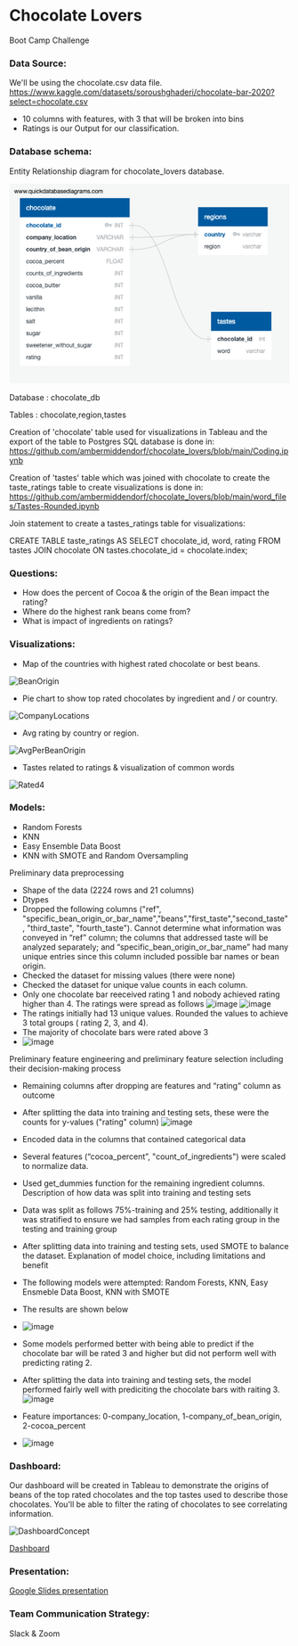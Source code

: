 # Chocolate Lovers
Boot Camp Challenge

### Data Source:
We'll be using the chocolate.csv data file.
https://www.kaggle.com/datasets/soroushghaderi/chocolate-bar-2020?select=chocolate.csv
* 10 columns with features, with 3 that will be broken into bins
* Ratings is our Output for our classification.

### Database schema:

Entity Relationship diagram for chocolate_lovers database. 

![main](resources/chocolate_lovers.png)

Database : chocolate_db

Tables : chocolate,region,tastes

Creation of 'chocolate' table used for visualizations in Tableau and the export of the table to Postgres SQL database is done in:
https://github.com/ambermiddendorf/chocolate_lovers/blob/main/Coding.ipynb

Creation of 'tastes' table which was joined with chocolate to create the taste_ratings table to create visualizations is done in:
https://github.com/ambermiddendorf/chocolate_lovers/blob/main/word_files/Tastes-Rounded.ipynb

Join statement to create a tastes_ratings table for visualizations:

CREATE TABLE taste_ratings AS
	SELECT chocolate_id, word, rating
	FROM tastes 
	JOIN chocolate ON tastes.chocolate_id = chocolate.index; 

### Questions:
* How does the percent of Cocoa & the origin of the Bean impact the rating?
* Where do the highest rank beans come from?
* What is impact of ingredients on ratings?

### Visualizations:
* Map of the countries with highest rated chocolate or best beans.

![BeanOrigin](https://user-images.githubusercontent.com/95837693/170160404-0cce849e-75bc-429b-852d-e8e98e20b790.PNG)

* Pie chart to show top rated chocolates by ingredient and / or country.

![CompanyLocations](https://user-images.githubusercontent.com/95837693/170160418-b984d22d-5c8b-4658-bfd4-aeb3b2ccfbc8.PNG)

* Avg rating by country or region.

![AvgPerBeanOrigin](https://user-images.githubusercontent.com/95837693/170160438-bffbd400-fb00-4626-af2d-8e1b010cf0eb.PNG)


* Tastes related to ratings & visualization of common words

![Rated4](https://user-images.githubusercontent.com/95837693/170157155-0f01b9d7-116d-45a3-91e3-aa2480da9bd6.png)

### Models:
* Random Forests
* KNN
* Easy Ensemble Data Boost
* KNN with SMOTE and Random Oversampling

Preliminary data preprocessing
* Shape of the data (2224 rows and 21 columns)
* Dtypes
* Dropped the following columns ("ref", "specific_bean_origin_or_bar_name","beans","first_taste","second_taste", "third_taste", "fourth_taste"). Cannot determine what information was conveyed in “ref” column; the columns that addressed taste will be analyzed separately; and “specific_bean_origin_or_bar_name” had many unique entries since this column included possible bar names or bean origin. 
* Checked the dataset for missing values (there were none)
* Checked the dataset for unique value counts in each column.
* Only one chocolate bar reeceived rating 1 and nobody achieved rating higher than 4. The ratings were spread as follows
![image](https://user-images.githubusercontent.com/96098938/170914879-2ff4a75f-cf6b-4aa8-8ad1-695eb8e39385.png)
![image](https://user-images.githubusercontent.com/96098938/170914926-b528be09-f6a9-4049-a920-56163fe16653.png)
* The ratings initially had 13 unique values. Rounded the values to achieve 3 total groups ( rating 2, 3, and 4).
* The majority of chocolate bars were rated above 3
* ![image](https://user-images.githubusercontent.com/96098938/170915236-5778f0da-be41-412f-b666-302fda0ffcc9.png)


 Preliminary feature engineering and preliminary feature selection including their decision-making process
* Remaining columns after dropping are features and “rating” column as outcome
* After splitting the data into training and testing sets, these were the counts for y-values ("rating" column)
![image](https://user-images.githubusercontent.com/96098938/170915354-7246074f-ff11-4d37-b8d2-56dcff775daf.png)

* Encoded data in the columns that contained categorical data
* Several features (“cocoa_percent”, "count_of_ingredients") were scaled to normalize data. 
* Used get_dummies function for the remaining ingredient columns.
Description of how data was split into training and testing sets 
* Data was split as follows 75%-training and 25% testing, additionally it was stratified to ensure we had samples from each rating group in the testing and training group
* After splitting data into training and testing sets, used SMOTE to balance the dataset. 
Explanation of model choice, including limitations and benefit
* The following  models were attempted: Random Forests, KNN, Easy Ensmeble Data Boost, KNN with SMOTE
* The results are shown below
* ![image](https://user-images.githubusercontent.com/96098938/170915607-dfcb58c1-913b-4ae9-b435-52ccbccd9690.png)

* Some models performed better with being able to predict if the chocolate bar will be rated 3 and higher but did not perform well with predicting rating 2. 

* After splitting the data into training and testing sets, the model performed fairly well with prediciting the chocolate bars with raiting 3. 
![image](https://user-images.githubusercontent.com/96098938/169912601-bfee0455-62c6-4f43-8f74-4039e4cf980a.png)

* Feature importances: 0-company_location, 1-company_of_bean_origin, 2-cocoa_percent
* ![image](https://user-images.githubusercontent.com/96098938/169912873-739066b7-da8b-4a50-ab47-658fb0c64846.png)

### Dashboard:

Our dashboard will be created in Tableau to demonstrate the origins of beans of the top rated chocolates and the top tastes used to describe those chocolates. You'll be able to filter the rating of chocolates to see correlating information.

![DashboardConcept](https://user-images.githubusercontent.com/95837693/171538039-2054d1a0-79c9-4d66-92ba-0b1f6e12ddbe.PNG)

[Dashboard](https://public.tableau.com/app/profile/amber.middendorf/viz/Chocolate_Lovers_Maps/ChocolateStory?publish=yes)

### Presentation:
[Google Slides presentation](https://docs.google.com/presentation/d/1te5ZXxZTKd96h4kvXEQcbKajDS40BcD1Jgh-bilh2kU/edit#slide=id.g12a98ee664f_0_1)

### Team Communication Strategy:
Slack & Zoom
